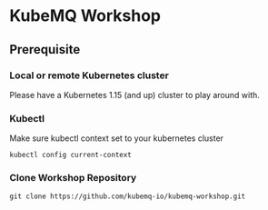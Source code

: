 # KubeMQ Workshop

## Prerequisite

### Local or remote Kubernetes cluster
Please have a Kubernetes 1.15 (and up) cluster to play around with.

### Kubectl
Make sure kubectl context set to your kubernetes cluster
```
kubectl config current-context
```

### Clone Workshop Repository
```
git clone https://github.com/kubemq-io/kubemq-workshop.git
```



